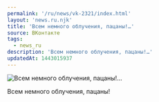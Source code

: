 ```yaml
---
permalink: '/ru/news/vk-2321/index.html'
layout: 'news.ru.njk'
title: 'Всем немного облучения, пацаны!…'
source: ВКонтакте
tags:
  - news_ru
description: 'Всем немного облучения, пацаны!…'
updatedAt: 1443015937
---
```

![Всем немного облучения, пацаны!…](https://sun9-11.userapi.com/impf/c627420/v627420484/1a3fc/KvrE5clfTzg.jpg?size=1280x960&quality=96&proxy=1&sign=3a0e38857068a699bd93238d8f2e284a&c_uniq_tag=fBF6N1gRMRPA1A1RMOYVG_OiMmWz5Q06aC4ii3evjcU&type=album)

Всем немного облучения, пацаны!
